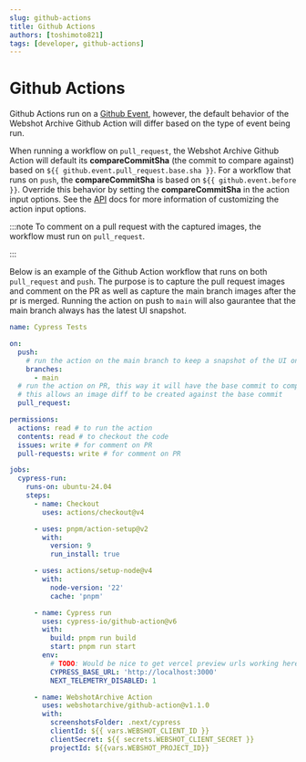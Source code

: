```yaml
---
slug: github-actions
title: Github Actions
authors: [toshimoto821]
tags: [developer, github-actions]
---
```


# Github Actions

Github Actions run on a [Github Event](https://docs.github.com/en/actions/writing-workflows/choosing-when-your-workflow-runs/events-that-trigger-workflows), however, the default
behavior of the Webshot Archive Github Action will differ based on the type of event being run.

When running a workflow on `pull_request`, the Webshot Archive Github Action will default its **compareCommitSha** (the commit to compare against) based on `${{ github.event.pull_request.base.sha }}`.
For a workflow that runs on `push`, the **compareCommitSha** is based on `${{ github.event.before }}`. Override this behavior by setting the **compareCommitSha** in the action input options.
See the [API](/docs/api) docs for more information of customizing the action input options.

:::note
To comment on a pull request with the captured images, the workflow must run on `pull_request`.

:::

<!-- truncate -->

Below is an example of the Github Action workflow that runs on both `pull_request` and `push`.
The purpose is to capture the pull request images and comment on the PR as well as
capture the main branch images after the pr is merged. Running the action on push to `main` will also
gaurantee that the main branch always has the latest UI snapshot.

```yaml title="create-webshot-archive-ui-action.yml" showLineNumbers
name: Cypress Tests

on:
  push:
    # run the action on the main branch to keep a snapshot of the UI on main
    branches:
      - main
  # run the action on PR, this way it will have the base commit to compare against
  # this allows an image diff to be created against the base commit
  pull_request:

permissions:
  actions: read # to run the action
  contents: read # to checkout the code
  issues: write # for comment on PR
  pull-requests: write # for comment on PR

jobs:
  cypress-run:
    runs-on: ubuntu-24.04
    steps:
      - name: Checkout
        uses: actions/checkout@v4

      - uses: pnpm/action-setup@v2
        with:
          version: 9
          run_install: true

      - uses: actions/setup-node@v4
        with:
          node-version: '22'
          cache: 'pnpm'

      - name: Cypress run
        uses: cypress-io/github-action@v6
        with:
          build: pnpm run build
          start: pnpm run start
        env:
          # TODO: Would be nice to get vercel preview urls working here
          CYPRESS_BASE_URL: 'http://localhost:3000'
          NEXT_TELEMETRY_DISABLED: 1

      - name: WebshotArchive Action
        uses: webshotarchive/github-action@v1.1.0
        with:
          screenshotsFolder: .next/cypress
          clientId: ${{ vars.WEBSHOT_CLIENT_ID }}
          clientSecret: ${{ secrets.WEBSHOT_CLIENT_SECRET }}
          projectId: ${{vars.WEBSHOT_PROJECT_ID}}
```
